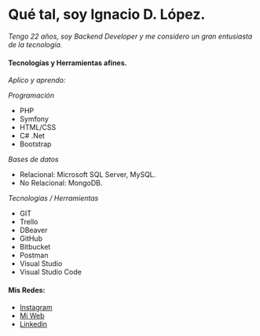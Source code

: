 # Qué tal, soy Ignacio D. López.

_Tengo 22 años, soy Backend Developer y me considero un gran entusiasta de la tecnología._

#### Tecnologías y Herramientas afines. 

_Aplico y aprendo:_

_Programación_
* PHP
* Symfony
* HTML/CSS
* C# .Net
* Bootstrap

_Bases de datos_
* Relacional: Microsoft SQL Server, MySQL.
* No Relacional: MongoDB.

_Tecnologías / Herramientas_
* GIT
* Trello
* DBeaver
* GitHub
* Bitbucket
* Postman
* Visual Studio
* Visual Studio Code


#### Mis Redes:

* [Instagram](https://www.instagram.com/ignaciodlopez/)
* [Mi Web](https://ignaciodlopez.com/) 
* [Linkedin](https://www.linkedin.com/in/ignaciol%C3%B3pez/)

